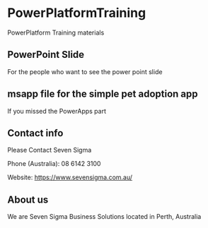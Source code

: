 # PowerPlatformTraining
 PowerPlatform Training materials


## PowerPoint Slide
For the people who want to see the power point slide

## msapp file for the simple pet adoption app
If you missed the PowerApps part


## Contact info

Please Contact Seven Sigma

Phone (Australia): 08 6142 3100

Website: https://www.sevensigma.com.au/

## About us
We are Seven Sigma Business Solutions located in Perth, Australia
